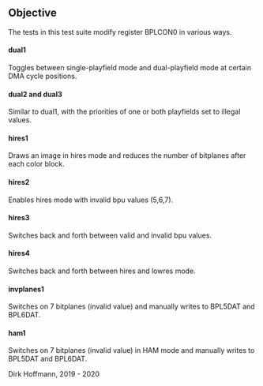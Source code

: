 ## Objective

The tests in this test suite modify register BPLCON0 in various ways.

#### dual1

Toggles between single-playfield mode and dual-playfield mode at certain DMA cycle positions. 

#### dual2 and dual3

Similar to dual1, with the priorities of one or both playfields set to illegal values. 

#### hires1

Draws an image in hires mode and reduces the number of bitplanes after each color block.

#### hires2

Enables hires mode with invalid bpu values (5,6,7).

#### hires3 

Switches back and forth between valid and invalid bpu values.

#### hires4 

Switches back and forth between hires and lowres mode.

#### invplanes1

Switches on 7 bitplanes (invalid value) and manually writes to BPL5DAT and BPL6DAT.

#### ham1

Switches on 7 bitplanes (invalid value) in HAM mode and manually writes to BPL5DAT and BPL6DAT.


Dirk Hoffmann, 2019 - 2020
